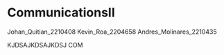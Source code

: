 # CommunicationsII
Johan_Quitian_2210408
Kevin_Roa_2204658
Andres_Molinares_2210435

KJDSAJKDSAJKDSJ COM
